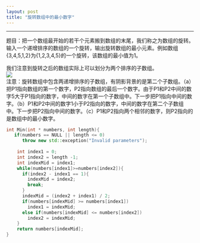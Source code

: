 ```yaml
---
layout: post
title: "旋转数组中的最小数字"
---
```




---

题目：把一个数组最开始的若干个元素搬到数组的末尾，我们称之为数组的旋转。输入一个递增排序的数组的一个旋转，输出旋转数组的最小元素。例如数组{3,4,5,1,2}为{1,2,3,4,5}的一个旋转，该数组的最小值为1。  

我们注意到旋转之后的数组实际上可以划分为两个排序的子数组。  
![](http://upload-images.jianshu.io/upload_images/460624-7cdd7dcd1d052d8e.png?imageMogr2/auto-orient/strip%7CimageView2/2/w/1240)  
注意：旋转数组中包含两递增排序的子数组，有阴影背景的是第二个子数组。（a）把P1指向数组的第一个数字，P2指向数组的最后一个数字。由于P1和P2中间的数字5大于P1指向的数字，中间的数字在第一个子数组中。下一步把P1指向中间的数字。（b）P1和P2中间的数字1小于P2指向的数字，中间的数字在第二个子数组中。下一步把P2指向中间的数字。（c）P1和P2指向两个相邻的数字，则P2指向的是数组中的最小数字。  

```c++
int Min(int * numbers, int length){
   if(numbers == NULL || length <= 0)
      throw new std::exception("Invalid parameters");
    
    int index1 = 0;
    int index2 = length -1;
    int indexMid = index1;
    while(numbers[index1]>=numbers[index2]){
      if(index2 - index1 == 1){
        indexMid = index2;
        break;
      }
      indexMid = (index2 + index1) / 2;
      if(numbers[indexMid] >= numbers[index1])
        index1 = indexMid;
      else if(numbers[indexMid] <= numbers[index2])
        index2 = indexMid;
    }
    return numbers[indexMid];
}
```
